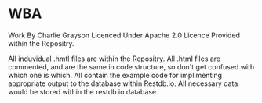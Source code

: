 # WBA

Work By Charlie Grayson
Licenced Under Apache 2.0
Licence Provided within the Repositry.

All induvidual .hmtl files are within the Repositry. 
All .html files are commented, and are the same in code structure, so don't get confused with which one is which.
All contain the example code for implimenting appropriate output to the database within Restdb.io.
All necessary data would be stored within the restdb.io database.

